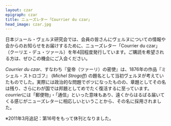 ```yaml
---
layout: czar
epigraph: czar
title: ニューズレター「Courrier du czar」
head_image: czar.jpg
---
```

日本ジュール・ヴェルヌ研究会では、会員の皆さんにヴェルヌについての情報や会からのお知らせをお届けするために、ニューズレター「Courrier du czar」（クーリエ・デュ・ツァール）を年4回程度発行しています。ご購読を希望される方は、ぜひこの機会にご入会ください。

*Courrier du czar*、すなわち『皇帝（ツァーリ）の密使』は、1876年の作品『ミシェル・ストロゴフ』 (*Michel Strogoff*) の題名として当初ヴェルヌが考えていたものでした。実際には政治的な問題でボツになったものの、章題としてその名は残り、さらにわが国では邦題としてめでたく復活するに至っています。*courrier*には「郵便物」・「通信」といった意味もあり、遠くからはるばる届いてくる感じがニューズレターに相応しいということから、その名に採用されました。

※2011年3月追記：第16号をもって休刊となりました。
